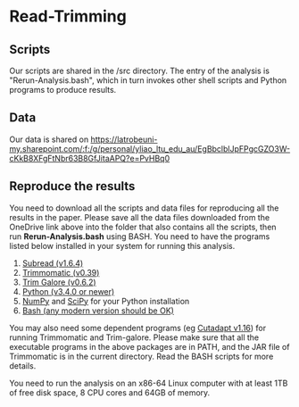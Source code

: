 # Read-Trimming

## Scripts 
Our scripts are shared in the /src directory. The entry of the analysis is "Rerun-Analysis.bash", which in turn invokes other shell scripts and Python programs to produce results.

## Data
Our data is shared on
  https://latrobeuni-my.sharepoint.com/:f:/g/personal/yliao_ltu_edu_au/EgBbclblJpFPgcGZO3W-cKkB8XFgFtNbr63B8GfJitaAPQ?e=PvHBq0

## Reproduce the results
You need to download all the scripts and data files for reproducing all the results in the paper. Please save all the data files downloaded from the OneDrive link above into the folder that also contains all the scripts, then run **Rerun-Analysis.bash** using BASH. You need to have the programs listed below installed in your system for running this analysis.

1. [Subread (v1.6.4)](https://sourceforge.net/projects/subread/files/)
2. [Trimmomatic (v0.39)](http://www.usadellab.org/cms/?page=trimmomatic)
3. [Trim Galore (v0.6.2)](https://www.bioinformatics.babraham.ac.uk/projects/trim_galore/)
4. [Python (v3.4.0 or newer)](https://www.python.org/downloads/)
5. [NumPy](https://numpy.org/) and [SciPy](https://www.scipy.org/) for your Python installation
6. [Bash (any modern version should be OK)](https://www.gnu.org/software/bash/)

You may also need some dependent programs (eg [Cutadapt v1.16](https://cutadapt.readthedocs.io/en/v1.16/)) for running Trimmomatic and Trim-galore. Please make sure that all the executable programs in the above packages are in PATH, and the JAR file of Trimmomatic is in the current directory. Read the BASH scripts for more details.

You need to run the analysis on an x86-64 Linux computer with at least 1TB of free disk space, 8 CPU cores and 64GB of memory.
